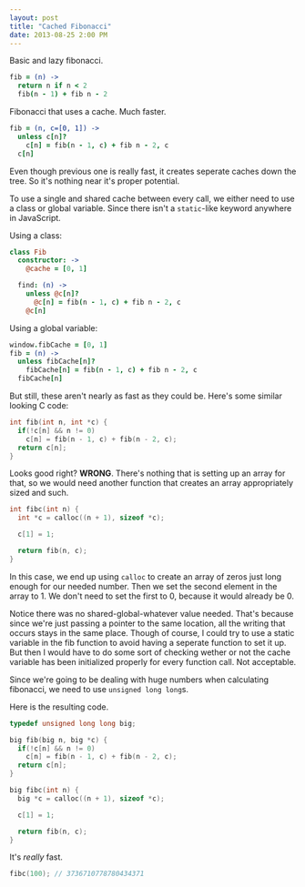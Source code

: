 ```yaml
---
layout: post
title: "Cached Fibonacci"
date: 2013-08-25 2:00 PM
---
```


Basic and lazy fibonacci.

```coffeescript
fib = (n) ->
  return n if n < 2
  fib(n - 1) + fib n - 2
```

Fibonacci that uses a cache. Much faster.

```coffeescript
fib = (n, c=[0, 1]) ->
  unless c[n]?
    c[n] = fib(n - 1, c) + fib n - 2, c
  c[n]
```

Even though previous one is really fast, it creates seperate caches down the tree.
So it's nothing near it's proper potential.

To use a single and shared cache between every call, we either need to use a class or global variable. Since there isn't a `static`-like keyword anywhere in JavaScript.

Using a class:

```coffeescript
class Fib
  constructor: ->
    @cache = [0, 1]

  find: (n) ->
    unless @c[n]?
      @c[n] = fib(n - 1, c) + fib n - 2, c
    @c[n]
```

Using a global variable:

```coffeescript
window.fibCache = [0, 1]
fib = (n) ->
  unless fibCache[n]?
    fibCache[n] = fib(n - 1, c) + fib n - 2, c
  fibCache[n]
```

But still, these aren't nearly as fast as they could be.
Here's some similar looking C code:

```c
int fib(int n, int *c) {
  if(!c[n] && n != 0)
    c[n] = fib(n - 1, c) + fib(n - 2, c);
  return c[n];
}
```

Looks good right? **WRONG**.
There's nothing that is setting up an array for that, so we would need another function that creates an array appropriately sized and such.

```c
int fibc(int n) {
  int *c = calloc((n + 1), sizeof *c);

  c[1] = 1;

  return fib(n, c);
}
```

In this case, we end up using `calloc` to create an array of zeros just long enough for our needed number.
Then we set the second element in the array to 1.
We don't need to set the first to 0, because it would already be 0.

Notice there was no shared-global-whatever value needed.
That's because since we're just passing a pointer to the same location, all the writing that occurs stays in the same place.
Though of course, I could try to use a static variable in the fib function to avoid having a seperate function to set it up.
But then I would have to do some sort of checking wether or not the cache variable has been initialized properly for every function call. Not acceptable.

Since we're going to be dealing with huge numbers when calculating fibonacci, we need to use `unsigned long long`s.

Here is the resulting code.

```c
typedef unsigned long long big;

big fib(big n, big *c) {
  if(!c[n] && n != 0)
    c[n] = fib(n - 1, c) + fib(n - 2, c);
  return c[n];
}

big fibc(int n) {
  big *c = calloc((n + 1), sizeof *c);

  c[1] = 1;

  return fib(n, c);
}
```

It's *really* fast.

```c
fibc(100); // 3736710778780434371
```
